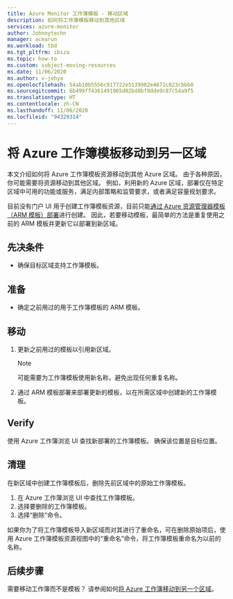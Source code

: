 ```yaml
---
title: Azure Monitor 工作簿模板 - 移动区域
description: 如何将工作簿模板移动到其他区域
services: azure-monitor
author: Johnnytechn
manager: acearun
ms.workload: tbd
ms.tgt_pltfrm: ibiza
ms.topic: how-to
ms.custom: subject-moving-resources
ms.date: 11/06/2020
ms.author: v-johya
ms.openlocfilehash: 54ab10b5556c917722e5139982e4671c023cbbb0
ms.sourcegitcommit: 6b499ff4361491965d02bd8bf8dde9c87c54a9f5
ms.translationtype: HT
ms.contentlocale: zh-CN
ms.lasthandoff: 11/06/2020
ms.locfileid: "94329314"
---
```

# <a name="move-an-azure-workbook-template-to-another-region"></a>将 Azure 工作簿模板移动到另一区域

本文介绍如何将 Azure 工作簿模板资源移动到其他 Azure 区域。 由于各种原因，你可能需要将资源移动到其他区域。 例如，利用新的 Azure 区域，部署仅在特定区域中可用的功能或服务，满足内部策略和监管要求，或者满足容量规划要求。

目前没有门户 UI 用于创建工作簿模板资源，目前只能[通过 Azure 资源管理器模板（ARM 模板）部署](./workbooks-automate.md)进行创建。 因此，若要移动模板，最简单的方法是重复使用之前的 ARM 模板并更新它以部署到新区域。

## <a name="prerequisites"></a>先决条件

* 确保目标区域支持工作簿模板。

## <a name="prepare"></a>准备

* 确定之前用过的用于工作簿模板的 ARM 模板。

## <a name="move"></a>移动

1. 更新之前用过的模板以引用新区域。

   > [!NOTE]
   > 可能需要为工作簿模板使用新名称，避免出现任何重复名称。

2. 通过 ARM 模板部署来部署更新的模板，以在所需区域中创建新的工作簿模板。

## <a name="verify"></a>Verify

使用 Azure 工作簿浏览 UI 查找新部署的工作簿模板。 确保该位置是目标位置。

## <a name="clean-up"></a>清理

在新区域中创建工作簿模板后，删除先前区域中的原始工作簿模板。
1. 在 Azure 工作簿浏览 UI 中查找工作簿模板。
2. 选择要删除的工作簿模板。
3. 选择“删除”命令。

如果你为了将工作簿模板导入新区域而对其进行了重命名，可在删除原始项后，使用 Azure 工作簿模板资源视图中的“重命名”命令，将工作簿模板重命名为以前的名称。

## <a name="next-steps"></a>后续步骤

需要移动工作簿而不是模板？ 请参阅如何[将 Azure 工作簿移动到另一个区域](./workbooks-move-region.md)。


